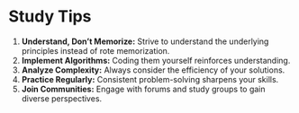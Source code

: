 # Study Tips

1. **Understand, Don’t Memorize:** Strive to understand the underlying principles instead of rote memorization.
2. **Implement Algorithms:** Coding them yourself reinforces understanding.
3. **Analyze Complexity:** Always consider the efficiency of your solutions.
4. **Practice Regularly:** Consistent problem-solving sharpens your skills.
5. **Join Communities:** Engage with forums and study groups to gain diverse perspectives.
